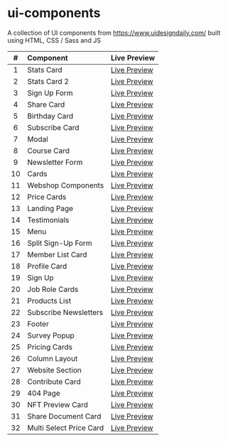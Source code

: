 # ui-components

A collection of UI components from https://www.uidesigndaily.com/ built using HTML, CSS / Sass and JS

|   #   | Component               | Live Preview                                                                           |
| :---: | :---------------------- | :------------------------------------------------------------------------------------- |
|   1   | Stats Card              | [Live Preview](https://mohammedyh.github.io/ui-components/Stats%20Card/)               |
|   2   | Stats Card 2            | [Live Preview](https://mohammedyh.github.io/ui-components/Stats%20Card%202/)           |
|   3   | Sign Up Form            | [Live Preview](https://mohammedyh.github.io/ui-components/Sign%20Up%20Form)            |
|   4   | Share Card              | [Live Preview](https://mohammedyh.github.io/ui-components/Share%20Card/)               |
|   5   | Birthday Card           | [Live Preview](https://mohammedyh.github.io/ui-components/Birthday%20Card)             |
|   6   | Subscribe Card          | [Live Preview](https://mohammedyh.github.io/ui-components/Subscribe%20Card)            |
|   7   | Modal                   | [Live Preview](https://mohammedyh.github.io/ui-components/Modal)                       |
|   8   | Course Card             | [Live Preview](https://mohammedyh.github.io/ui-components/Course%20Card)               |
|   9   | Newsletter Form         | [Live Preview](https://mohammedyh.github.io/ui-components/Newsletter%20Form)           |
|  10   | Cards                   | [Live Preview](https://mohammedyh.github.io/ui-components/Cards)                       |
|  11   | Webshop Components      | [Live Preview](https://mohammedyh.github.io/ui-components/Webshop%20Components)        |
|  12   | Price Cards             | [Live Preview](https://mohammedyh.github.io/ui-components/Price%20Cards)               |
|  13   | Landing Page            | [Live Preview](https://mohammedyh.github.io/ui-components/Landing%20Page)              |
|  14   | Testimonials            | [Live Preview](https://mohammedyh.github.io/ui-components/Testimonials)                |
|  15   | Menu                    | [Live Preview](https://mohammedyh.github.io/ui-components/Menu)                        |
|  16   | Split Sign-Up Form      | [Live Preview](https://mohammedyh.github.io/ui-components/Split%20Sign-Up)             |
|  17   | Member List Card        | [Live Preview](https://mohammedyh.github.io/ui-components/Member%20List%20Card)        |
|  18   | Profile Card            | [Live Preview](https://mohammedyh.github.io/ui-components/profile-card)                |
|  19   | Sign Up                 | [Live Preview](https://mohammedyh.github.io/ui-components/sign-up)                     |
|  20   | Job Role Cards          | [Live Preview](https://mohammedyh.github.io/ui-components/job-role-cards)              |
|  21   | Products List           | [Live Preview](https://mohammedyh.github.io/ui-components/products-list)               |
|  22   | Subscribe Newsletters   | [Live Preview](https://mohammedyh.github.io/ui-components/subscribe-newsletters)       |
|  23   | Footer                  | [Live Preview](https://mohammedyh.github.io/ui-components/footer)                      |
|  24   | Survey Popup            | [Live Preview](https://mohammedyh.github.io/ui-components/survey-popup/)               |
|  25   | Pricing Cards           | [Live Preview](https://mohammedyh.github.io/ui-components/pricing-cards/)              |
|  26   | Column Layout           | [Live Preview](https://mohammedyh.github.io/ui-components/card-layout/)                |
|  27   | Website Section         | [Live Preview](https://mohammedyh.github.io/ui-components/website-section/)            |
|  28   | Contribute Card         | [Live Preview](https://mohammedyh.github.io/ui-components/contribute-card/)            |
|  29   | 404 Page                | [Live Preview](https://mohammedyh.github.io/ui-components/404-page/)                   |
|  30   | NFT Preview Card        | [Live Preview](https://mohammedyh.github.io/ui-components/nft-preview-card/)           |
|  31   | Share Document Card     | [Live Preview](https://mohammedyh.github.io/ui-components/share-document-card/)        |
|  32   | Multi Select Price Card | [Live Preview](https://mohammedyh.github.io/ui-components/multi-select-price-card/src) |
